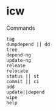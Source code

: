 # icw

Commands 
```
tag
dumpdepend || dd
tree
depend-ng
update-ng
release
relocate
status || st
commit || ci
add
update||depend
wipe
help

```
